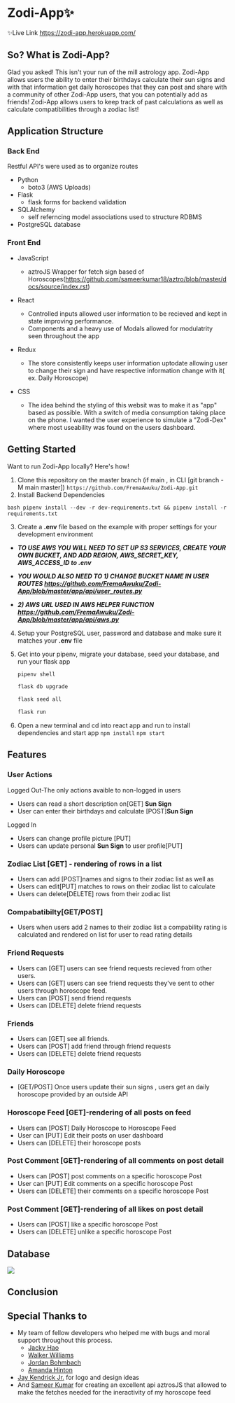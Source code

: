 # Zodi-App✨

✨Live Link
https://zodi-app.herokuapp.com/

## So? What is Zodi-App?

Glad you asked! This isn't your run of the mill astrology app. Zodi-App allows users the ability to enter their birthdays calculate their sun signs and with that information get daily horoscopes that they can post and share with a community of other Zodi-App users, that you can potentially add as friends! Zodi-App allows users to keep track of past calculations as well as calculate compatibilities through a zodiac list!


## Application Structure

### Back End 

Restful API's were used as to organize routes 

* Python
   * boto3 (AWS Uploads)
* Flask
   * flask forms for backend validation 
* SQLAlchemy
   * self referncing model associations used to structure RDBMS
* PostgreSQL database


### Front End 

* JavaScript
   * aztroJS Wrapper for fetch sign based of Horoscopes(https://github.com/sameerkumar18/aztro/blob/master/docs/source/index.rst)

* React
   * Controlled inputs allowed user information to be recieved and kept in state improving performance. 
   * Components and a heavy use of Modals allowed for modulatrity seen throughout the app 

* Redux
  * The store consistently keeps user information uptodate allowing user to change their sign and have respective information change with it( ex. Daily Horoscope) 

* CSS
   * The idea behind the styling of this websit was to make it as "app" based as possible. With a switch of media consumption taking place on the phone. I wanted the user experience to simulate a "Zodi-Dex" where most useability was found on the users dashboard. 

## Getting Started 
Want to run Zodi-App locally? Here's how!

1. Clone this repository on the master branch (if main , in CLI [git branch -M main master])
```https://github.com/FremaAwuku/Zodi-App.git```
2. Install Backend Dependencies 
```
bash pipenv install --dev -r dev-requirements.txt && pipenv install -r requirements.txt
```
3. Create a **.env** file based on the example with proper settings for your
   development environment
   
  * ***TO USE AWS YOU WILL NEED TO SET UP S3 SERVICES, CREATE YOUR OWN BUCKET, AND ADD REGION, AWS_SECRET_KEY, AWS_ACCESS_ID to .env*** 
 
 
  * ***YOU WOULD ALSO NEED TO 1) CHANGE  BUCKET NAME IN USER ROUTES https://github.com/FremaAwuku/Zodi-App/blob/master/app/api/user_routes.py***
 
  * ***2) AWS URL USED IN AWS HELPER FUNCTION https://github.com/FremaAwuku/Zodi-App/blob/master/app/api/aws.py***
 
4. Setup your PostgreSQL user, password and database and make sure it matches your **.env** file

5. Get into your pipenv, migrate your database, seed your database, and run your flask app

   ```bash
   pipenv shell
   ```

   ```bash
   flask db upgrade
   ```

   ```bash
   flask seed all
   ```

   ```bash
   flask run
   ```

6. Open a new terminal and cd into react app and run to install dependencies and start app
```npm install```
```npm start```


## Features


### User Actions

Logged Out-The only actions avaible to non-logged in users
  * Users can read a short description on[GET] **Sun Sign**
  * User can enter their birthdays and calculate [POST]**Sun Sign**
  
Logged In
  * Users can change profile picture [PUT]
  * Users can update personal **Sun Sign** to user profile[PUT]


### Zodiac List [GET] - rendering of rows in a list
  * Users can add [POST]names and signs to their zodiac list as well as 
  * Users can edit[PUT] matches to rows on their zodiac list to calculate 
  * Users can delete[DELETE] rows from their zodiac list 


### Compabatibilty[GET/POST]
 * Users when users add 2 names to their zodiac list a compability rating is calculated and rendered on list for user to read rating details

### Friend Requests 
  * Users can [GET] users can see friend requests recieved from other users.
  *  Users can [GET] users can see friend requests they've sent to other users through horoscope feed.
  *  Users can [POST] send friend requests 
  *  Users can [DELETE] delete friend requests 

### Friends 
  * Users can [GET] see all friends.
  *  Users can [POST] add friend through friend requests 
  *  Users can [DELETE] delete friend requests 

### Daily Horoscope 
  * [GET/POST] Once users update their sun signs , users get an daily horoscope provided by an outside API

### Horoscope Feed [GET]-rendering of all posts on feed
  * Users can [POST] Daily Horoscope to Horoscope Feed 
  * User can [PUT] Edit their posts on user dashboard 
  * Users can [DELETE] their horoscope posts 

### Post Comment [GET]-rendering of all comments on post detail
  * Users can [POST] post comments on a specific horoscope Post 
  * User can [PUT] Edit comments on a specific horoscope Post 
  * Users can [DELETE] their comments on a specific horoscope Post 

### Post Comment [GET]-rendering of all likes on post detail
  * Users can [POST] like a specific horoscope Post 
  * Users can [DELETE] unlike a specific horoscope Post 

## Database 
![](https://github.com/FremaAwuku/Zodi-App/blob/master/db_schema.png)

## Conclusion 

## Special Thanks to 

* My team of fellow developers who helped me with bugs and moral support throughout this process.
  * [Jacky Hao](https://github.com/JackyxCS)
  * [Walker Williams](https://github.com/walkerwilliamsx)
  * [Jordan Bohmbach](https://github.com/jordan-bohmbach) 
  * [Amanda Hinton](https://github.com/amandahinton)
* [Jay Kendrick Jr.](https://www.jaykendrickjr.com/) for logo and design ideas 
* And [Sameer Kumar](https://github.com/sameerkumar18) for creating an excellent api aztrosJS that allowed to make the fetches needed for the ineractivity of my horoscope feed
